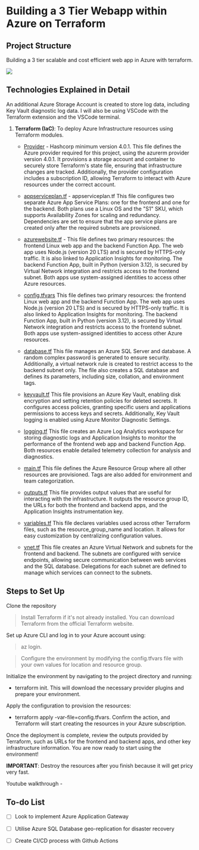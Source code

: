 # Building a 3 Tier Webapp within Azure on Terraform

## Project Structure
Building a 3 tier scalable and cost efficient web app in Azure with terraform.

![](./assets/architecture.gif)

## Technologies Explained in Detail
An additional Azure Storage Account is created to store log data, including Key Vault diagnostic log data. 
I will also be using VSCode with the Terraform extension and the VSCode terminal. 

1. **Terraform (IaC)**: To deploy Azure Infrastructure resources using Terraform modules.
    - [Provider](https://github.com/OklenCodes/Azure-Terraform-WebApp/blob/main/Terraform%20Files/provider.tf) - 
    Hashcorp minimum version 4.0.1. 
    This file defines the Azure provider required for this project, using the azurerm provider version 4.0.1. It provisions a storage account and container to securely store Terraform's state file, ensuring that infrastructure changes are tracked. Additionally, the provider configuration includes a subscription ID, allowing Terraform to interact with Azure     resources under the correct account.

   - [appserviceplan.tf](https://github.com/OklenCodes/Azure-Terraform-WebApp/blob/main/Terraform%20Files/appserviceplan.tf) -
      appserviceplan.tf
      This file configures two separate Azure App Service Plans: one for the frontend and one for the backend. Both plans use a Linux OS and the "S1" SKU, which supports Availability Zones for scaling and redundancy. Dependencies are set to ensure that the app service plans are created only after the required subnets are provisioned.
    
    - [azurewebsite.tf](https://github.com/OklenCodes/Azure-Terraform-WebApp/blob/main//Terraform%20Files/azurewebsite.tf) - 
      This file defines two primary resources: the frontend Linux web app and the backend Function App. The web app uses Node.js (version 20 LTS) and is secured by HTTPS-only traffic. It is also linked to Application Insights for monitoring. The backend Function App, built in Python (version 3.12), is secured by Virtual Network integration and restricts access to the   frontend subnet. Both apps use system-assigned identities to access other Azure resources.
    
     - [config.tfvars](https://github.com/OklenCodes/Azure-Terraform-WebApp/blob/main//Terraform%20Files/config.tfvars)
      This file defines two primary resources: the frontend Linux web app and the backend Function App. The web app uses Node.js (version 20 LTS) and is secured by HTTPS-only traffic. It is also linked to Application Insights for monitoring. The backend Function App, built in Python (version 3.12), is secured by Virtual Network integration and restricts access to the   frontend subnet. Both apps use system-assigned identities to access other Azure resources.
    
      - [database.tf](https://github.com/OklenCodes/Azure-Terraform-WebApp/blob/main//Terraform%20Files/database.tf)
      This file manages an Azure SQL Server and database. A random complex password is generated to ensure security. Additionally, a virtual network rule is created to restrict access to the backend subnet only. The file also creates a SQL database and defines its parameters, including size, collation, and environment tags.
    
      - [keyvault.tf](https://github.com/OklenCodes/Azure-Terraform-WebApp/blob/main//Terraform%20Files/keyvault.tf)
      This file provisions an Azure Key Vault, enabling disk encryption and setting retention policies for deleted secrets. It configures access policies, granting specific users and applications permissions to access keys and secrets. Additionally, Key Vault logging is enabled using Azure Monitor Diagnostic Settings.
    
      - [logging.tf](https://github.com/OklenCodes/Azure-Terraform-WebApp/blob/main//Terraform%20Files/logging.tf)
      This file creates an Azure Log Analytics workspace for storing diagnostic logs and Application Insights to monitor the performance of the frontend web app and backend Function App. Both resources enable detailed telemetry collection for analysis and diagnostics.
    
      - [main.tf](https://github.com/OklenCodes/Azure-Terraform-WebApp/blob/main//Terraform%20Files/main.tf)
      This file defines the Azure Resource Group where all other resources are provisioned. Tags are also added for environment and team categorization.
    
      - [outputs.tf](https://github.com/OklenCodes/Azure-Terraform-WebApp/blob/main//Terraform%20Files/outputs.tf)
      This file provides output values that are useful for interacting with the infrastructure. It outputs the resource group ID, the URLs for both the frontend and backend apps, and the Application Insights instrumentation key.
    
    
      - [variables.tf](https://github.com/OklenCodes/Azure-Terraform-WebApp/blob/main//Terraform%20Files/variables.tf)
      This file declares variables used across other Terraform files, such as the resource_group_name and location. It allows for easy customization by centralizing configuration values.
    
      - [vnet.tf](https://github.com/OklenCodes/Azure-Terraform-WebApp/blob/main//Terraform%20Files/vnet.tf)
      This file creates an Azure Virtual Network and subnets for the frontend and backend. The subnets are configured with service endpoints, allowing secure communication between web services and the SQL database. Delegations for each subnet are defined to manage which services can connect to the subnets.


## Steps to Set Up
Clone the repository

 > Install Terraform if it's not already installed. You can download Terraform from the official Terraform website.

Set up Azure CLI and log in to your Azure account using:
 > az login.

 > Configure the environment by modifying the config.tfvars file with your own values for location and resource group.

Initialize the environment by navigating to the project directory and running:
 - terraform init.
This will download the necessary provider plugins and prepare your environment.

Apply the configuration to provision the resources:
 - terraform apply -var-file=config.tfvars.
Confirm the action, and Terraform will start creating the resources in your Azure subscription.

Once the deployment is complete, review the outputs provided by Terraform, such as URLs for the frontend and backend apps, and other key infrastructure information.
You are now ready to start using the environment!

**IMPORTANT**: Destroy the resources after you finish because it will get pricy very fast.


Youtube walkthrough - 


## To-do List

- [ ] Look to implement Azure Application Gateway
- [ ] Utilise Azure SQL Database geo-replication for disaster recovery
- [ ] Create CI/CD process with Github Actions

